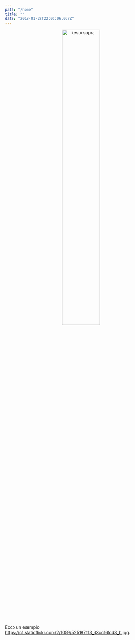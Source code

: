 ```yaml
---
path: "/home"
title: ""
date: "2018-01-22T22:01:06.037Z"
---
```


<p align="center">
  <img style='width:50%;' border="0" alt="testo sopra" src="https://upload.wikimedia.org/wikipedia/commons/thumb/3/3a/Cat03.jpg/1200px-Cat03.jpg">
</p>

Ecco un esempio https://c1.staticflickr.com/2/1059/525187113_63cc16fcd3_b.jpg.
